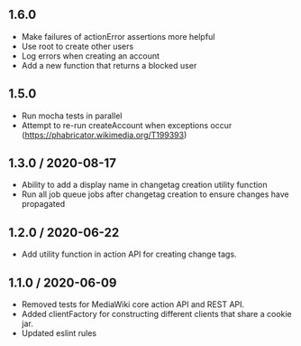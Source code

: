 ## 1.6.0
* Make failures of actionError assertions more helpful
* Use root to create other users
* Log errors when creating an account
* Add a new function that returns a blocked user

## 1.5.0
* Run mocha tests in parallel
* Attempt to re-run createAccount when exceptions occur (https://phabricator.wikimedia.org/T199393)

## 1.3.0 / 2020-08-17
* Ability to add a display name in changetag creation utility function
* Run all job queue jobs after changetag creation to ensure changes have propagated

## 1.2.0 / 2020-06-22
* Add utility function in action API for creating change tags.

## 1.1.0 / 2020-06-09
* Removed tests for MediaWiki core action API and REST API.
* Added clientFactory for constructing different clients that share a cookie jar.
* Updated eslint rules
